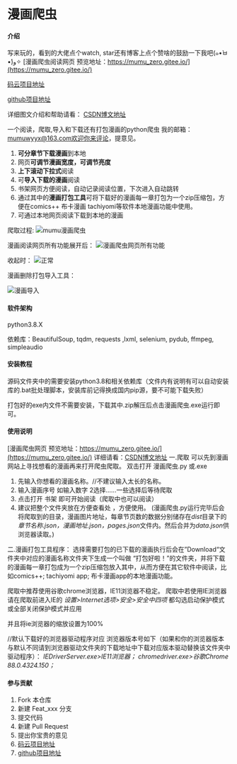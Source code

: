 # 漫画爬虫

#### 介绍
写来玩的，看到的大佬点个watch, star还有博客上点个赞啥的鼓励一下我吧(๑•̀ㅂ•́)و✧
[漫画爬虫阅读网页 预览地址：https://mumu_zero.gitee.io/](https://mumu_zero.gitee.io/)

[码云项目地址](https://gitee.com/mumu_zero/cartoon_crawler)

[github项目地址](https://github.com/zero0mum/cartoon_crawler)

详细图文介绍和帮助请看：
[CSDN博文地址](https://blog.csdn.net/zero_mumu/article/details/107852060)

一个阅读，爬取,导入和下载还有打包漫画的python爬虫
我的邮箱：mumuwyyx@163.com欢迎你来评论，提意见。

 1. **可分章节下载漫画**到本地
 2. 网页**可调节漫画宽度，可调节亮度**
 3. **上下滚动下拉式**阅读
  4. 可**导入下载的漫画**阅读
  5. 书架网页方便阅读，自动记录阅读位置，下次进入自动跳转
  6. 通过其中的**漫画打包工具**可将下载好的漫画每一章打包为一个zip压缩包，方便在comics++ 布卡漫画 tachiyomi等软件本地漫画功能中使用。
  7. 可通过本地网页阅读下载到本地的漫画

爬取过程:
    ![mumu漫画爬虫](https://img-blog.csdnimg.cn/20200816122420888.gif#pic_center)

漫画阅读网页所有功能展开后：
![漫画爬虫网页所有功能](https://mumu_zero.gitee.io/assets/%E5%9B%BE/%E5%A4%A7%E6%A6%82.jpg)

收起时：
![正常](https://mumu_zero.gitee.io/assets/%E5%9B%BE/%E6%AD%A3%E5%B8%B8.jpg)

漫画删除打包导入工具：

![漫画导入](https://img-blog.csdnimg.cn/20210326132025741.jpg?x-oss-process=image/watermark,type_ZmFuZ3poZW5naGVpdGk,shadow_10,text_aHR0cHM6Ly9ibG9nLmNzZG4ubmV0L3plcm9fbXVtdQ==,size_16,color_FFFFFF,t_70#pic_center)

#### 软件架构
python3.8.X

依赖库：BeautifulSoup, tqdm, requests ,lxml, selenium, pydub, ffmpeg, simpleaudio


#### 安装教程
源码文件夹中的需要安装python3.8和相关依赖库（文件内有说明有可以自动安装库的.bat批处理脚本，安装库前记得换成国内pip源，要不可能下载失败）

打包好的exe内文件不需要安装，下载其中.zip解压后点击漫画爬虫.exe运行即可。

#### 使用说明
[漫画爬虫网页 预览地址：https://mumu_zero.gitee.io/](https://mumu_zero.gitee.io/)
详细请看：[CSDN博文地址](https://blog.csdn.net/zero_mumu/article/details/107852060)
一.爬取
可以先到漫画网站上寻找想看的漫画再来打开爬虫爬取。
双击打开 漫画爬虫.py 或.exe

 1. 先输入你想看的漫画名称。//不建议输入太长的名称。
 2. 输入漫画序号 如输入数字 2选择......一些选择后等待爬取
 3. 点击打开 书架 即可开始阅读（爬取中也可以阅读）
 4. 建议把整个文件夹放在方便查看处 ，方便使用。
(漫画爬虫.py运行完毕后会将爬取到的目录，漫画图片地址，每章节页数的数据分别储存在*dist*目录下的 *章节名称.json，漫画地址.json，pages.json*文件内。然后合并为*data.json*供浏览器读取。)


二.漫画打包工具程序：
	选择需要打包的已下载的漫画执行后会在”Download“文件夹中对应的漫画名称文件夹下生成一个叫做 “打包好啦！”的文件夹，并将下载的漫画每一章打包成为一个zip压缩包放入其中，从而方便在其它软件中阅读，比如comics++; tachiyomi app;  布卡漫画app的本地漫画功能。

爬取中推荐使用谷歌chrome浏览器，IE11浏览器不稳定。
爬取中若使用IE浏览器请在爬取前进入IE的 *设置>Internet选项>安全>安全中四项* 都勾选启动保护模式或全部关闭保护模式并应用

并且将ie浏览器的缩放设置为100%

//默认下载好的浏览器驱动程序对应 浏览器版本号如下（如果和你的浏览器版本与默认不同请到浏览器驱动文件夹的下载地址中下载对应版本驱动替换该文件夹中驱动程序）： 
 *IEDriverServer.exe>IE11浏览器；   chromedriver.exe>谷歌Chrome 88.0.4324.150；*
#### 参与贡献

1.  Fork 本仓库
2.  新建 Feat_xxx 分支
3.  提交代码
4.  新建 Pull Request
5.  提出你宝贵的意见
6.  [码云项目地址](https://gitee.com/mumu_zero/cartoon_crawler)
7.  [github项目地址](https://github.com/zero0mum/cartoon_crawler)